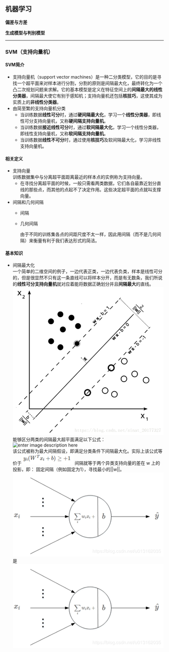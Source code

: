  ## **机器学习**

**偏差与方差**

**生成模型与判别模型**



----
### **SVM（支持向量机）**
#### SVM简介  
- 支持向量机（support vector machines）是一种二分类模型，它的目的是寻找一个超平面来对样本进行分割，分割的原则是间隔最大化，最终转化为一个凸二次规划问题来求解。它的基本模型是定义在特征空间上的**间隔最大的线性分类器**，间隔最大使它有别于感知机；支持向量机还包括**核技巧**，这使其成为实质上的**非线性分类器**。
- 由简至繁的支持向量机分类
  - 当训练数据**线性可分**时，通过**硬间隔最大化**，学习一个**线性分类器**，即线性可分支持向量机，又称**硬间隔支持向量机**。
  - 当训练数据**接近线性可分**时，通过**软间隔最大化**，学习一个线性分类器，即线性支持向量机，又称**软间隔支持向量机**。
  - 当训练数据**线性不可分**时，通过使用**核技巧**及软间隔最大化，学习非线性支持向量机。  
#### 相关定义
- 支持向量  
     训练数据集中与分离超平面距离最近的样本点的实例称为支持向量。
     - 在寻找分离超平面的时候，一般只需看两类数据，它们各自最靠近划分直线的那些点，而其他的点起不了决定作用。这些决定超平面的点就叫支撑向量。
- 间隔和几何间隔  
  - 间隔  
    
  - 几何间隔

    由于不同的训练集各点的间距尺度不太一样，因此用间隔（而不是几何间隔）来衡量有利于我们表达形式的简洁。
 #### 基本知识  
 - 间隔最大化  
   一个简单的二维空间的例子，一边代表正类，一边代表负类，样本是线性可分的，但是很显然不只有这一条直线可以将样本分开，而是有无数条，我们所说的**线性可分支持向量机**就对应着能将数据正确划分并且**间隔最大**的直线。
   ![enter image description here](picture/20180328155347956.png)   
   能够区分两类的间隔最大超平面满足以下公式：  
   ![enter image description here](picture/1556011439%281%29.png)  
   该公式被称为最大间隔假设，即满足分类条件下间隔最大化。实际上该公式等价于![enter image description here](https://github.com/sfxz035/DL-Learning/blob/master/picture/1556012611%281%29.jpg)
   间隔就等于两个异类支持向量的差在 w 上的投影，即：
   固定间隔（例如固定为1），寻找最小的||w||。
   ![](https://github.com/sfxz035/DL-Learning/blob/master/picture/%E6%84%9F%E7%9F%A5%E6%9C%BA.png)
是![enter image description here](https://github.com/sfxz035/DL-Learning/blob/master/picture/%E6%84%9F%E7%9F%A5%E6%9C%BA.png)
<!--stackedit_data:
eyJoaXN0b3J5IjpbNTI0Mjc2MTA4LC0yMDM3ODQyMzQ3LDExMD
Y4ODIzMTYsMTgzMTgwMzg5OCwtMzU4MjQ2ODM2LDExOTA4MDM5
MzUsMjEzMzg0MDc3MSwtNjM2MTcyOTA2LC0xNDU5Nzk2MTc2LC
05MTQzOTA0MzksOTE1OTg2MDA3LDQ5NzI4NjY3MywtMTQ5Mzg4
MjUwLDE5NDIxNjM3OTAsLTM1ODc4OTI5MywtOTk0MzkzNzk4LD
EwMjYzMDQyMjAsMzIyNzM3OCw5MjQ5NjEyODIsLTYyMzM0MTEx
Nl19
-->